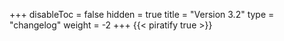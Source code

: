 +++
disableToc = false
hidden = true
title = "Version 3.2"
type = "changelog"
weight = -2
+++
{{< piratify true >}}
